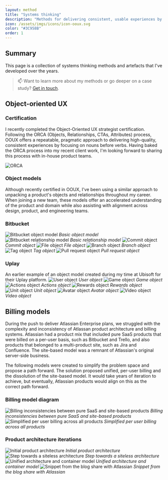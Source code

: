 ```yaml
---
layout: method
title: "Systems thinking"
description: "Methods for delivering consistent, usable experiences by focusing on the system before the cogs."
icon: /assets/imgs/icons/icon-ooux.svg
color: "#3C958B"
order: 1
---
```


## Summary

This page is a collection of systems thinking methods and artefacts that I've developed over the years.

> 📫 Want to learn more about my methods or go deeper on a case study? <a href="https://linkedin.com/in/liamgreig">Get in touch</a>.

## Object-oriented UX

### Certification

I recently completed the Object-Oriented UX strategist certification. Following the ORCA (Objects, Relationships, CTAs, Attributes) process, OOUX offers a repeatable, pragmatic approach to delivering high-quality, consistent experiences by focusing on nouns before verbs. Having baked the ORCA process into my recent client work, I'm looking forward to sharing this process with in-house product teams.

![ORCA](/assets/methods/systems-thinking/ooux/01.png)

### Object models

Although recently certified in OOUX, I've been using a similar approach to unpacking a product's objects and relationships throughout my career. When joining a new team, these models offer an accelerated understanding of the product and domain while also assisting with alignment across design, product, and engineering teams.

### Bitbucket
![Bitbucket object model](/assets/methods/systems-thinking/bitbucket/01.png)
*Basic object model*
![Bitbucket relationship model](/assets/methods/systems-thinking/bitbucket/02.png)
*Basic relationship model*
![Commit object](/assets/methods/systems-thinking/bitbucket/03.png)
*Commit object*
![File object](/assets/methods/systems-thinking/bitbucket/04.png)
*File object*
![Branch object](/assets/methods/systems-thinking/bitbucket/05.png)
*Branch object*
![Tag object](/assets/methods/systems-thinking/bitbucket/06.png)
*Tag object*
![Pull request object](/assets/methods/systems-thinking/bitbucket/07.png)
*Pull request object*

### Uplay
An earlier example of an object model created during my time at Ubisoft for their Uplay platform. 
![User object](/assets/methods/systems-thinking/uplay/01.jpg)
*User object*
![Game object](/assets/methods/systems-thinking/uplay/02.jpg)
*Game object*
![Actions object](/assets/methods/systems-thinking/uplay/03.jpg)
*Actions object*
![Rewards object](/assets/methods/systems-thinking/uplay/04.jpg)
*Rewards object*
![Unit object](/assets/methods/systems-thinking/uplay/05.jpg)
*Unit object*
![Avatar object](/assets/methods/systems-thinking/uplay/06.jpg)
*Avatar object*
![Video object](/assets/methods/systems-thinking/uplay/07.jpg)
*Video object*

## Billing models
During the push to deliver Atlassian Enterprise plans, we struggled with the complexity and inconsistency of Atlassan product architecture and billing systems. Atlassian had a product mix that included pure SaaS products that were billed on a per-user basis, such as Bitbucket and Trello, and also products that belonged to a multi-product site, such as Jira and Confluence. The site-based model was a remnant of Atlassian's original server-side business.

The following models were created to simplify the problem space and propose a path forward. The solution proposed unified, per-user billing and the dissolution of the site-based model. It would take years of iteration to achieve, but eventually, Atlassian products would align on this as the correct path forward.

### Billing model diagram
![Billing inconsistencies between pure SaaS and site-based products](/assets/methods/systems-thinking/megacloud/01.png)
*Billing inconsistencies between pure SaaS and site-based products*
![Simplified per user billing across all products](/assets/methods/systems-thinking/megacloud/02.png)
*Simplified per user billing across all products*

### Product architecture iterations
![Initial product architecture](/assets/methods/systems-thinking/megacloud/03.png)
*Initial product architecture*  
![Step towards a siteless architecture](/assets/methods/systems-thinking/megacloud/04.png)
*Step towards a siteless architecture*
![Unified architecture and container model](/assets/methods/systems-thinking/megacloud/05.png)
*Unified architecture and container model*
![Snippet from the blog share with Atlassian](/assets/methods/systems-thinking/megacloud/06.png)
*Snippet from the blog share with Atlassian*









